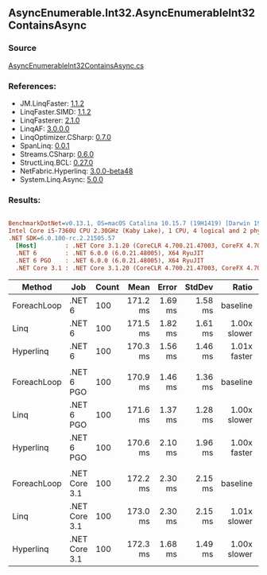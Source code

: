 ﻿## AsyncEnumerable.Int32.AsyncEnumerableInt32ContainsAsync

### Source
[AsyncEnumerableInt32ContainsAsync.cs](../LinqBenchmarks/AsyncEnumerable/Int32/AsyncEnumerableInt32ContainsAsync.cs)

### References:
- JM.LinqFaster: [1.1.2](https://www.nuget.org/packages/JM.LinqFaster/1.1.2)
- LinqFaster.SIMD: [1.1.2](https://www.nuget.org/packages/LinqFaster.SIMD/1.0.3)
- LinqFasterer: [2.1.0](https://www.nuget.org/packages/LinqFasterer/2.1.0)
- LinqAF: [3.0.0.0](https://www.nuget.org/packages/LinqAF/3.0.0.0)
- LinqOptimizer.CSharp: [0.7.0](https://www.nuget.org/packages/LinqOptimizer.CSharp/0.7.0)
- SpanLinq: [0.0.1](https://www.nuget.org/packages/SpanLinq/0.0.1)
- Streams.CSharp: [0.6.0](https://www.nuget.org/packages/Streams.CSharp/0.6.0)
- StructLinq.BCL: [0.27.0](https://www.nuget.org/packages/StructLinq/0.27.0)
- NetFabric.Hyperlinq: [3.0.0-beta48](https://www.nuget.org/packages/NetFabric.Hyperlinq/3.0.0-beta48)
- System.Linq.Async: [5.0.0](https://www.nuget.org/packages/System.Linq.Async/5.0.0)

### Results:
``` ini

BenchmarkDotNet=v0.13.1, OS=macOS Catalina 10.15.7 (19H1419) [Darwin 19.6.0]
Intel Core i5-7360U CPU 2.30GHz (Kaby Lake), 1 CPU, 4 logical and 2 physical cores
.NET SDK=6.0.100-rc.2.21505.57
  [Host]        : .NET Core 3.1.20 (CoreCLR 4.700.21.47003, CoreFX 4.700.21.47101), X64 RyuJIT
  .NET 6        : .NET 6.0.0 (6.0.21.48005), X64 RyuJIT
  .NET 6 PGO    : .NET 6.0.0 (6.0.21.48005), X64 RyuJIT
  .NET Core 3.1 : .NET Core 3.1.20 (CoreCLR 4.700.21.47003, CoreFX 4.700.21.47101), X64 RyuJIT


```
|      Method |           Job | Count |     Mean |   Error |  StdDev |        Ratio | RatioSD | Allocated |
|------------ |-------------- |------ |---------:|--------:|--------:|-------------:|--------:|----------:|
| ForeachLoop |        .NET 6 |   100 | 171.2 ms | 1.69 ms | 1.58 ms |     baseline |         |     20 KB |
|        Linq |        .NET 6 |   100 | 171.5 ms | 1.82 ms | 1.61 ms | 1.00x slower |   0.01x |     22 KB |
|   Hyperlinq |        .NET 6 |   100 | 170.3 ms | 1.56 ms | 1.46 ms | 1.01x faster |   0.01x |     20 KB |
|             |               |       |          |         |         |              |         |           |
| ForeachLoop |    .NET 6 PGO |   100 | 170.9 ms | 1.46 ms | 1.36 ms |     baseline |         |     23 KB |
|        Linq |    .NET 6 PGO |   100 | 171.6 ms | 1.37 ms | 1.28 ms | 1.00x slower |   0.01x |     22 KB |
|   Hyperlinq |    .NET 6 PGO |   100 | 170.6 ms | 2.10 ms | 1.96 ms | 1.00x faster |   0.01x |     21 KB |
|             |               |       |          |         |         |              |         |           |
| ForeachLoop | .NET Core 3.1 |   100 | 172.2 ms | 2.30 ms | 2.15 ms |     baseline |         |     17 KB |
|        Linq | .NET Core 3.1 |   100 | 173.0 ms | 2.30 ms | 2.15 ms | 1.01x slower |   0.02x |     17 KB |
|   Hyperlinq | .NET Core 3.1 |   100 | 172.3 ms | 1.68 ms | 1.49 ms | 1.00x slower |   0.01x |     20 KB |
